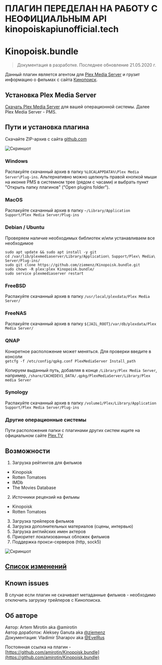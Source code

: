 # ПЛАГИН ПЕРЕДЕЛАН НА РАБОТУ С НЕОФИЦИАЛЬНЫМ API kinopoiskapiunofficial.tech

# Kinopoisk.bundle

> Документация в разработке. Последнее обновление 21.05.2020 г.

Данный плагин является агентом для [Plex Media Server](https://plex.tv) и грузит информацию о фильмах с сайта [Кинопоиск](https://www.kinopoisk.ru).

## Установка Plex Media Server
[Скачать Plex Media Server](https://www.plex.tv/media-server-downloads/) для вашей операционной системы. Далее Plex Media Server - PMS.


## Пути и установка плагина
Скачайте ZIP-архив с сайта [github.com](https://github.com/ziemenz/Kinopoisk.bundle)

![Скриншот](https://b.radikal.ru/b40/1901/0f/68f5052dddd3.png)
### Windows
Распакуйте скачанный архив в папку `%LOCALAPPDATA%\Plex Media Server\Plug-ins`. Альтернативно можно щелкнуть правой кнопкой мыши на иконке PMS в системном трее (рядом с часами) и выбрать пункт "Открыть папку плагинов" ("Open plugins folder").

### MacOS
Распакуйте скачанный архив в папку `~/Library/Application Support/Plex Media Server/Plug-ins`

### Debian / Ubuntu
Проверяем наличие необходимых библиотек и/или устанавливаем все необходимое
```
sudo apt update && sudo apt install -y git
cd /var/lib/plexmediaserver/Library/Application\ Support/Plex\ Media\ Server/Plug-ins/
sudo git clone https://github.com/ziemenz/Kinopoisk.bundle.git
sudo chown -R plex:plex Kinopoisk.bundle/
sudo service plexmediaserver restart
```
### FreeBSD
Распакуйте скачанный архив в папку `/usr/local/plexdata/Plex Media Server/`

### FreeNAS
Распакуйте скачанный архив в папку `${JAIL_ROOT}/var/db/plexdata/Plex Media Server/`

### QNAP
Конкретное расположение может меняться. Для проверки введите в консоли <br />
`getcfg -f /etc/config/qpkg.conf PlexMediaServer Install_path`

Копируем выданный путь, добавляя в конце `/Library/Plex Media Server`, например, `/share/CACHEDEV1_DATA/.qpkg/PlexMediaServer/Library/Plex media Server`

### Synology
Распакуйте скачанный архив в папку `/volume1/Plex/Library/Application Support/Plex Media Server/Plug-ins`

### Другие операционные системы

Пути расположения папки с плагинами других систем ищите на официальном сайте [Plex.TV](https://support.plex.tv/articles/202915258-where-is-the-plex-media-server-data-directory-located/)


## Возможности
1. Загрузка рейтингов для фильмов
+ Kinopoisk
+ Rotten Tomatoes
+ IMDb
+ The Movies Database
2. Источники рецензий на фильмы
+ Kinopoisk
+ Rotten Tomatoes
3. Загрузка трейлеров фильмов
4. Загрузка дополнительных материалов (сцены, интервью)
5. Загрузка английских имен актеров
6. Приоритет локализованных обложек фильмов
7. Поддержка прокси-серверов (http, sock5)

![Скриншот](https://b.radikal.ru/b41/1901/88/404cf326bbff.png)

## [Список изменений](CHANGELOG.md)

## Known issues
В случае если плагин не скачивает метаданные фильмов - необходимо отключить загрузку трейлеров с Кинопоиска.

## Об авторе
Автор: Artem Mirotin aka @amirotin <br />
Автор доработок: Aleksey Ganuta aka [@ziemenz](https://t.me/ziemenz) <br />
Документация: Vladimir Sharapov aka [@EvelRus](mailto:evelrus@mail.ru)

Постоянная ссылка на плагин - [https://github.com/amirotin/Kinopoisk.bundle](https://github.com/amirotin/Kinopoisk.bundle)
